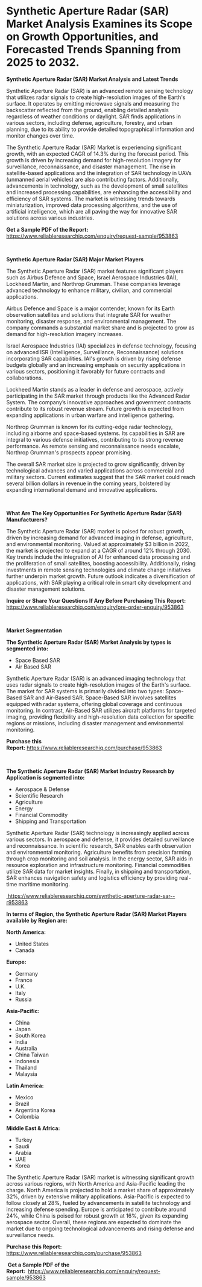 <p><h1>Synthetic Aperture Radar (SAR) Market Analysis Examines its Scope on Growth Opportunities, and Forecasted Trends Spanning from 2025 to 2032.</h1></p><p><strong>Synthetic Aperture Radar (SAR) Market Analysis and Latest Trends</strong></p>
<p><p>Synthetic Aperture Radar (SAR) is an advanced remote sensing technology that utilizes radar signals to create high-resolution images of the Earth's surface. It operates by emitting microwave signals and measuring the backscatter reflected from the ground, enabling detailed analysis regardless of weather conditions or daylight. SAR finds applications in various sectors, including defense, agriculture, forestry, and urban planning, due to its ability to provide detailed topographical information and monitor changes over time.</p><p>The Synthetic Aperture Radar (SAR) Market is experiencing significant growth, with an expected CAGR of 14.3% during the forecast period. This growth is driven by increasing demand for high-resolution imagery for surveillance, reconnaissance, and disaster management. The rise in satellite-based applications and the integration of SAR technology in UAVs (unmanned aerial vehicles) are also contributing factors. Additionally, advancements in technology, such as the development of small satellites and increased processing capabilities, are enhancing the accessibility and efficiency of SAR systems. The market is witnessing trends towards miniaturization, improved data processing algorithms, and the use of artificial intelligence, which are all paving the way for innovative SAR solutions across various industries.</p></p>
<p><strong>Get a Sample PDF of the Report:&nbsp;</strong> <a href="https://www.reliableresearchiq.com/enquiry/request-sample/953863?utm_campaign=99&utm_medium=2&utm_source=Github&utm_content=ia&utm_term=16042025&utm_id=synthetic-aperture-radar-sar">https://www.reliableresearchiq.com/enquiry/request-sample/953863</a></p>
<p>&nbsp;</p>
<p><strong>Synthetic Aperture Radar (SAR) Major Market Players</strong></p>
<p><p>The Synthetic Aperture Radar (SAR) market features significant players such as Airbus Defence and Space, Israel Aerospace Industries (IAI), Lockheed Martin, and Northrop Grumman. These companies leverage advanced technology to enhance military, civilian, and commercial applications.</p><p>Airbus Defence and Space is a major contender, known for its Earth observation satellites and solutions that integrate SAR for weather monitoring, disaster response, and environmental management. The company commands a substantial market share and is projected to grow as demand for high-resolution imagery increases.</p><p>Israel Aerospace Industries (IAI) specializes in defense technology, focusing on advanced ISR (Intelligence, Surveillance, Reconnaissance) solutions incorporating SAR capabilities. IAI's growth is driven by rising defense budgets globally and an increasing emphasis on security applications in various sectors, positioning it favorably for future contracts and collaborations.</p><p>Lockheed Martin stands as a leader in defense and aerospace, actively participating in the SAR market through products like the Advanced Radar System. The company’s innovative approaches and government contracts contribute to its robust revenue stream. Future growth is expected from expanding applications in urban warfare and intelligence gathering.</p><p>Northrop Grumman is known for its cutting-edge radar technology, including airborne and space-based systems. Its capabilities in SAR are integral to various defense initiatives, contributing to its strong revenue performance. As remote sensing and reconnaissance needs escalate, Northrop Grumman's prospects appear promising.</p><p>The overall SAR market size is projected to grow significantly, driven by technological advances and varied applications across commercial and military sectors. Current estimates suggest that the SAR market could reach several billion dollars in revenue in the coming years, bolstered by expanding international demand and innovative applications.</p></p>
<p>&nbsp;</p>
<p><strong>What Are The Key Opportunities For Synthetic Aperture Radar (SAR) Manufacturers?</strong></p>
<p><p>The Synthetic Aperture Radar (SAR) market is poised for robust growth, driven by increasing demand for advanced imaging in defense, agriculture, and environmental monitoring. Valued at approximately $3 billion in 2022, the market is projected to expand at a CAGR of around 12% through 2030. Key trends include the integration of AI for enhanced data processing and the proliferation of small satellites, boosting accessibility. Additionally, rising investments in remote sensing technologies and climate change initiatives further underpin market growth. Future outlook indicates a diversification of applications, with SAR playing a critical role in smart city development and disaster management solutions.</p></p>
<p><strong>Inquire or Share Your Questions If Any Before Purchasing This Report:</strong> <a href="https://www.reliableresearchiq.com/enquiry/pre-order-enquiry/953863?utm_campaign=99&utm_medium=2&utm_source=Github&utm_content=ia&utm_term=16042025&utm_id=synthetic-aperture-radar-sar">https://www.reliableresearchiq.com/enquiry/pre-order-enquiry/953863</a></p>
<p>&nbsp;</p>
<p><strong>Market Segmentation</strong></p>
<p><strong>The Synthetic Aperture Radar (SAR) Market Analysis by types is segmented into:</strong></p>
<p><ul><li>Space Based SAR</li><li>Air Based SAR</li></ul></p>
<p><p>Synthetic Aperture Radar (SAR) is an advanced imaging technology that uses radar signals to create high-resolution images of the Earth's surface. The market for SAR systems is primarily divided into two types: Space-Based SAR and Air-Based SAR. Space-Based SAR involves satellites equipped with radar systems, offering global coverage and continuous monitoring. In contrast, Air-Based SAR utilizes aircraft platforms for targeted imaging, providing flexibility and high-resolution data collection for specific regions or missions, including disaster management and environmental monitoring.</p></p>
<p><strong>Purchase this Report:&nbsp;</strong><a href="https://www.reliableresearchiq.com/purchase/953863?utm_campaign=99&utm_medium=2&utm_source=Github&utm_content=ia&utm_term=16042025&utm_id=synthetic-aperture-radar-sar">https://www.reliableresearchiq.com/purchase/953863</a></p>
<p>&nbsp;</p>
<p><strong>The Synthetic Aperture Radar (SAR) Market Industry Research by Application is segmented into:</strong></p>
<p><ul><li>Aerospace & Defense</li><li>Scientific Research</li><li>Agriculture</li><li>Energy</li><li>Financial Commodity</li><li>Shipping and Transportation</li></ul></p>
<p><p>Synthetic Aperture Radar (SAR) technology is increasingly applied across various sectors. In aerospace and defense, it provides detailed surveillance and reconnaissance. In scientific research, SAR enables earth observation and environmental monitoring. Agriculture benefits from precision farming through crop monitoring and soil analysis. In the energy sector, SAR aids in resource exploration and infrastructure monitoring. Financial commodities utilize SAR data for market insights. Finally, in shipping and transportation, SAR enhances navigation safety and logistics efficiency by providing real-time maritime monitoring.</p></p>
<p><a href="https://www.reliableresearchiq.com/synthetic-aperture-radar-sar--r953863?utm_campaign=99&utm_medium=2&utm_source=Github&utm_content=ia&utm_term=16042025&utm_id=synthetic-aperture-radar-sar">&nbsp;https://www.reliableresearchiq.com/synthetic-aperture-radar-sar--r953863</a></p>
<p><strong>In terms of Region, the Synthetic Aperture Radar (SAR) Market Players available by Region are:</strong></p>
<p>
    <p> <strong> North America: </strong>
        <ul>
            <li>United States</li>
            <li>Canada</li>
        </ul>
        </p> 
    <p> <strong> Europe: </strong>
        <ul>
            <li>Germany</li>
            <li>France</li>
            <li>U.K.</li>
            <li>Italy</li>
            <li>Russia</li>
        </ul>
        </p> 
    <p> <strong> Asia-Pacific: </strong>
        <ul>
            <li>China</li>
            <li>Japan</li>
            <li>South Korea</li>
            <li>India</li>
            <li>Australia</li>
            <li>China Taiwan</li>
            <li>Indonesia</li>
            <li>Thailand</li>
            <li>Malaysia</li>
        </ul>
        </p> 
    <p> <strong> Latin America: </strong>
        <ul>
            <li>Mexico</li>
            <li>Brazil</li>
            <li>Argentina Korea</li>
            <li>Colombia</li>
        </ul>
        </p> 
    <p> <strong> Middle East & Africa: </strong>
        <ul>
            <li>Turkey</li>
            <li>Saudi</li>
            <li>Arabia</li>
            <li>UAE</li>
            <li>Korea</li>
        </ul>
    </p>
    </p>
<p><p>The Synthetic Aperture Radar (SAR) market is witnessing significant growth across various regions, with North America and Asia-Pacific leading the charge. North America is projected to hold a market share of approximately 32%, driven by extensive military applications. Asia-Pacific is expected to follow closely at 28%, fueled by advancements in satellite technology and increasing defense spending. Europe is anticipated to contribute around 24%, while China is poised for robust growth at 16%, given its expanding aerospace sector. Overall, these regions are expected to dominate the market due to ongoing technological advancements and rising defense and surveillance needs.</p></p>
<p><strong>Purchase this Report: </strong><a href="https://www.reliableresearchiq.com/purchase/953863?utm_campaign=99&utm_medium=2&utm_source=Github&utm_content=ia&utm_term=16042025&utm_id=synthetic-aperture-radar-sar">https://www.reliableresearchiq.com/purchase/953863</a></p>
<p>&nbsp;<strong>Get a Sample PDF of the Report:&nbsp;&nbsp;</strong><a href="https://www.reliableresearchiq.com/enquiry/request-sample/953863?utm_campaign=99&utm_medium=2&utm_source=Github&utm_content=ia&utm_term=16042025&utm_id=synthetic-aperture-radar-sar">https://www.reliableresearchiq.com/enquiry/request-sample/953863</a></p>
<p><strong></strong></p>
<p><p></p><p></p><p></p></p>